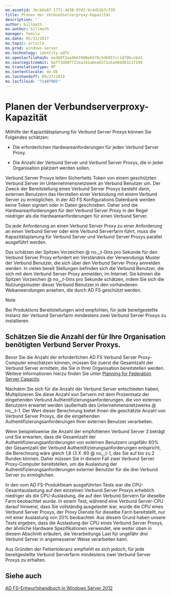 ```yaml
---
ms.assetid: 3ecb6e87-17f1-4d38-97d2-9c4d52b7cf39
title: Planen der Verbundserverproxy-Kapazität
description: ''
author: billmath
ms.author: billmath
manager: femila
ms.date: 05/31/2017
ms.topic: article
ms.prod: windows-server
ms.technology: identity-adfs
ms.openlocfilehash: eedb0f2ae4b6f600eb578c5db857cc1d79bccbd1
ms.sourcegitcommit: 6aff3d88ff22ea141a6ea6572a5ad8dd6321f199
ms.translationtype: MT
ms.contentlocale: de-DE
ms.lasthandoff: 09/27/2019
ms.locfileid: "71407985"
---
```

# <a name="planning-for-federation-server-proxy-capacity"></a>Planen der Verbundserverproxy-Kapazität

Mithilfe der Kapazitätsplanung für Verbund Server Proxys können Sie Folgendes schätzen:  
  
-   Die erforderlichen Hardwareanforderungen für jeden Verbund Server Proxy.  
  
-   Die Anzahl der Verbund Server und Verbund Server Proxys, die in jeder Organisation platziert werden sollen.  
  
Verbund Server Proxys leiten Sicherheits Token von einem geschützten Verbund Server im Unternehmensnetzwerk an Verbund Benutzer um. Der Zweck der Bereitstellung eines Verbund Server Proxys besteht darin, externen Benutzern das Herstellen einer Verbindung mit einem Verbund Server zu ermöglichen. In der AD FS Konfigurations Datenbank werden keine Token signiert oder in Daten geschrieben. Daher sind die Hardwareanforderungen für den Verbund Server Proxy in der Regel niedriger als die Hardwareanforderungen für einen Verbund Server.  
  
Da jede Anforderung an einen Verbund Server Proxy zu einer Anforderung an einen Verbund Server oder eine Verbund Serverfarm führt, muss die Kapazitätsplanung für Verbund Server und Verbund Server Proxys parallel ausgeführt werden.  
  
Das schätzen der Spitzen Vorzeichen @ no__t-0ins pro Sekunde für den Verbund Server Proxy erfordert ein Verständnis der Verwendungs Muster der Verbund Benutzer, die sich über den Verbund Server Proxy anmelden werden. In vielen bereit Stellungen befinden sich die Verbund Benutzer, die sich mit dem Verbund Server Proxy anmelden, im Internet. Sie können die Spitzen Vorzeichen @ no__t-0ins pro Sekunde schätzen, indem Sie sich die Nutzungsmuster dieser Verbund Benutzer in den vorhandenen Webanwendungen ansehen, die durch AD FS geschützt werden.  
  
> [!NOTE]  
> Bei Produktions Bereitstellungen wird empfohlen, für jede bereitgestellte Instanz der Verbund Serverfarm mindestens zwei Verbund Server Proxys zu installieren.  
  
## <a name="estimate-the-number-of-federation-server-proxies-required-for-your-organization"></a>Schätzen Sie die Anzahl der für Ihre Organisation benötigten Verbund Server Proxys.  
Bevor Sie die Anzahl der erforderlichen AD FS Verbund Server Proxy-Computer einschätzen können, müssen Sie zuerst die Gesamtzahl der Verbund Server ermitteln, die Sie in Ihrer Organisation bereitstellen werden. Weitere Informationen hierzu finden Sie unter [Planning for Federation Server Capacity](Planning-for-Federation-Server-Capacity.md).  
  
Nachdem Sie sich für die Anzahl der Verbund Server entschieden haben, Multiplizieren Sie diese Anzahl von Servern mit dem Prozentsatz der eingehenden Verbund Authentifizierungsanforderungen, die von externen Benutzern erwartet werden \(außerhalb des Unternehmensnetzwerks @ no__t-1. Der Wert dieser Berechnung bietet Ihnen die geschätzte Anzahl von Verbund Server Proxys, die die eingehenden Authentifizierungsanforderungen Ihrer externen Benutzer verarbeiten.  
  
Wenn beispielsweise die Anzahl der empfohlenen Verbund Server 3 beträgt und Sie erwarten, dass die Gesamtzahl der Authentifizierungsanforderungen von externen Benutzern ungefähr 60% der Gesamtzahl der Verbund Authentifizierungsanforderungen entspricht, die Berechnung wäre gleich 1,8 \(3 X .60 @ no__t-1, das Sie auf bis zu 2 Runden können.  Daher müssen Sie in diesem Fall zwei Verbund Server Proxy-Computer bereitstellen, um die Auslastung der Authentifizierungsanforderungen externer Benutzer für die drei Verbund Server zu ermöglichen.  
  
In den vom AD FS-Produktteam ausgeführten Tests war die CPU-Gesamtauslastung auf den einzelnen Verbund Server Proxys erheblich niedriger als die CPU-Auslastung, die auf den Verbund Servern für dieselbe Farm beobachtet wurde.  In einem Test, während eine Verbund Server-CPU darauf hinweist, dass Sie vollständig ausgelastet war, wurde die CPU eines Verbund Server Proxys, der Proxy Dienste für dieselbe Farm bereitstellt, nur mit einer Auslastung von 20% beobachtet. Aus diesem Grund haben unsere Tests ergeben, dass die Auslastung der CPU eines Verbund Server Proxys, der ähnliche Hardware Spezifikationen verwendet, wie weiter oben in diesem Abschnitt erläutert, die Verarbeitungs Last für ungefähr drei Verbund Server in angemessener Weise verarbeiten kann.  
  
Aus Gründen der Fehlertoleranz empfiehlt es sich jedoch, für jede bereitgestellte Verbund Serverfarm mindestens zwei Verbund Server Proxys zu erhalten.  
  
## <a name="see-also"></a>Siehe auch
[AD FS-Entwurfshandbuch in Windows Server 2012](AD-FS-Design-Guide-in-Windows-Server-2012.md)
